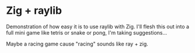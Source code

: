 # Zig + raylib

Demonstration of how easy it is to use raylib with Zig. I'll flesh this out into a full mini game like tetris or snake or pong, I'm taking suggestions... 

Maybe a racing game cause "racing" sounds like ray + zig.
